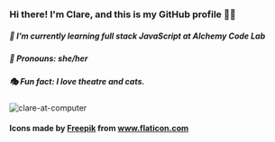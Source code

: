 ### Hi there! I'm Clare, and this is my GitHub profile 👋🏻
##### 🌱  I’m currently learning full stack JavaScript at Alchemy Code Lab
##### 🌙  Pronouns: she/her
##### 🎭  Fun fact: I love theatre and cats.
![clare-at-computer](https://user-images.githubusercontent.com/89673020/150879980-d10fecd1-dcef-48ed-8497-aac7d6531ce6.jpeg)

#### <div>Icons made by <a href="https://www.freepik.com" title="Freepik">Freepik</a> from <a href="https://www.flaticon.com/" title="Flaticon">www.flaticon.com</a></div>

<!--
**ClareMcDonald/ClareMcDonald** is a ✨ _special_ ✨ repository because its `README.md` (this file) appears on your GitHub profile.

Here are some ideas to get you started:

- 🔭 I’m currently working on ...
- 🌱 I’m currently learning ...
- 👯 I’m looking to collaborate on ...
- 🤔 I’m looking for help with ...
- 💬 Ask me about ...
# 📫 How to reach me: clare.s.mcdonald@gmail.com
- 😄 Pronouns: ...
- ⚡ Fun fact: ...
-->
